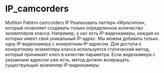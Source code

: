 # IP_camcorders
Multiton Pattern camcorders IP
Реализовать паттерн «Мультитон», который позволяет создавать только определенное количество экземпляров класса. Например, у нас есть IP-видеокамеры, каждая из которых имеет свой уникальный IP-адрес. Мы можем добавить только одну IP-видеокамеру с конкретным IP-адресом. Для доступа к конкретному экземпляру класса используется статический метод, который принимает ключ в качестве параметра. Если видеокамера с указанным адресом уже есть, метод должен возвращать существующий экземпляр IP-видеокамеры.
